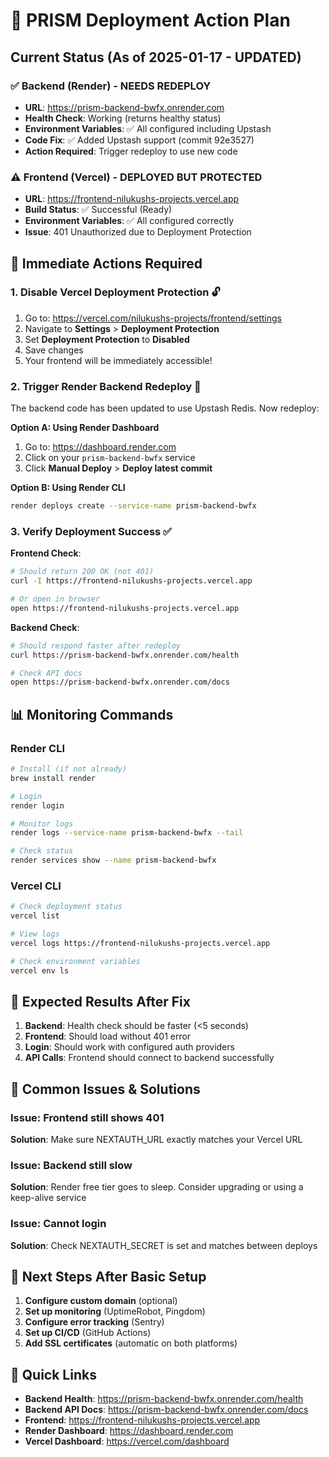 # 🚀 PRISM Deployment Action Plan

## Current Status (As of 2025-01-17 - UPDATED)

### ✅ Backend (Render) - NEEDS REDEPLOY
- **URL**: https://prism-backend-bwfx.onrender.com
- **Health Check**: Working (returns healthy status)
- **Environment Variables**: ✅ All configured including Upstash
- **Code Fix**: ✅ Added Upstash support (commit 92e3527)
- **Action Required**: Trigger redeploy to use new code

### ⚠️ Frontend (Vercel) - DEPLOYED BUT PROTECTED
- **URL**: https://frontend-nilukushs-projects.vercel.app
- **Build Status**: ✅ Successful (Ready)
- **Environment Variables**: ✅ All configured correctly
- **Issue**: 401 Unauthorized due to Deployment Protection

## 🔧 Immediate Actions Required

### 1. Disable Vercel Deployment Protection 🔓

1. Go to: https://vercel.com/nilukushs-projects/frontend/settings
2. Navigate to **Settings** > **Deployment Protection**
3. Set **Deployment Protection** to **Disabled**
4. Save changes
5. Your frontend will be immediately accessible!

### 2. Trigger Render Backend Redeploy 🔄

The backend code has been updated to use Upstash Redis. Now redeploy:

**Option A: Using Render Dashboard**
1. Go to: https://dashboard.render.com
2. Click on your `prism-backend-bwfx` service
3. Click **Manual Deploy** > **Deploy latest commit**

**Option B: Using Render CLI**
```bash
render deploys create --service-name prism-backend-bwfx
```

### 3. Verify Deployment Success ✅

**Frontend Check**:
```bash
# Should return 200 OK (not 401)
curl -I https://frontend-nilukushs-projects.vercel.app

# Or open in browser
open https://frontend-nilukushs-projects.vercel.app
```

**Backend Check**:
```bash
# Should respond faster after redeploy
curl https://prism-backend-bwfx.onrender.com/health

# Check API docs
open https://prism-backend-bwfx.onrender.com/docs
```

## 📊 Monitoring Commands

### Render CLI
```bash
# Install (if not already)
brew install render

# Login
render login

# Monitor logs
render logs --service-name prism-backend-bwfx --tail

# Check status
render services show --name prism-backend-bwfx
```

### Vercel CLI
```bash
# Check deployment status
vercel list

# View logs
vercel logs https://frontend-nilukushs-projects.vercel.app

# Check environment variables
vercel env ls
```

## 🎯 Expected Results After Fix

1. **Backend**: Health check should be faster (<5 seconds)
2. **Frontend**: Should load without 401 error
3. **Login**: Should work with configured auth providers
4. **API Calls**: Frontend should connect to backend successfully

## 🚨 Common Issues & Solutions

### Issue: Frontend still shows 401
**Solution**: Make sure NEXTAUTH_URL exactly matches your Vercel URL

### Issue: Backend still slow
**Solution**: Render free tier goes to sleep. Consider upgrading or using a keep-alive service

### Issue: Cannot login
**Solution**: Check NEXTAUTH_SECRET is set and matches between deploys

## 📝 Next Steps After Basic Setup

1. **Configure custom domain** (optional)
2. **Set up monitoring** (UptimeRobot, Pingdom)
3. **Configure error tracking** (Sentry)
4. **Set up CI/CD** (GitHub Actions)
5. **Add SSL certificates** (automatic on both platforms)

## 🔗 Quick Links

- **Backend Health**: https://prism-backend-bwfx.onrender.com/health
- **Backend API Docs**: https://prism-backend-bwfx.onrender.com/docs
- **Frontend**: https://frontend-nilukushs-projects.vercel.app
- **Render Dashboard**: https://dashboard.render.com
- **Vercel Dashboard**: https://vercel.com/dashboard